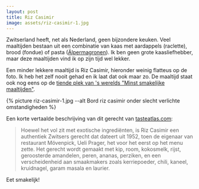 ```yaml
---
layout: post
title: Riz Casimir
image: assets/riz-casimir-1.jpg
---
```


Zwitserland heeft, net als Nederland, geen bijzondere keuken. Veel maaltijden bestaan uit een combinatie van kaas met aardappels (raclette), brood (fondue) of pasta ([Älpermagronen](https://de.m.wikipedia.org/wiki/Älplermagronen)). Ik ben geen grote kaasliefhebber, maar deze maaltijden vind ik op zijn tijd wel lekker.

Een minder lekkere maaltijd is Riz Casimir, hieronder weinig flatteus op de foto. Ik heb het zelf nooit gehad en ik laat dat ook maar zo. De maaltijd staat ook nog eens op de [tiende plek van 's werelds "Minst smakelijke maaltijden"](https://www.tasteatlas.com/worst-rated-dishes-in-the-world).

{% picture riz-casimir-1.jpg --alt Bord riz casimir onder slecht verlichte omstandigheden %}

Een korte vertaalde beschrijving van dit gerecht van [tasteatlas.com](https://www.tasteatlas.com/riz-casimir):

> Hoewel het vol zit met exotische ingrediënten, is Riz Casimir een authentiek Zwitsers gerecht dat dateert uit 1952, toen de eigenaar van restaurant Mövenpick, Ueli Prager, het voor het eerst op het menu zette. Het gerecht wordt gemaakt met kip, room, kokosmelk, rijst, geroosterde amandelen, peren, ananas, perziken, en een verscheidenheid aan smaakmakers zoals kerriepoeder, chili, kaneel, kruidnagel, garam masala en laurier.

Eet smakelijk!
